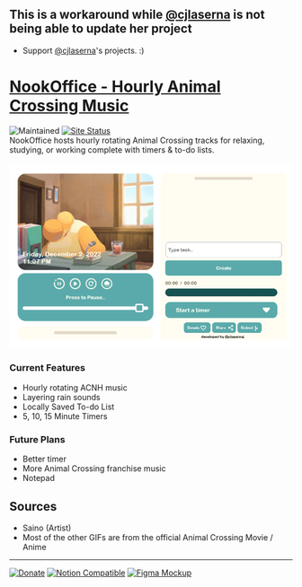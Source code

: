 ## This is a workaround while [@cjlaserna](https://github.com/cjlaserna) is not being able to update her project
- Support [@cjlaserna](https://github.com/cjlaserna)'s projects. :)

# [NookOffice - Hourly Animal Crossing Music](https://nookoffice.live/)

![Maintained](https://img.shields.io/badge/Maintained%3F-yes-green.svg) [![Site Status](https://img.shields.io/website-up-down-green-red/https/nookoffice.live.svg)](https://nookoffice.live/)
<br />
NookOffice hosts hourly rotating Animal Crossing tracks for relaxing, studying, or working complete with timers & to-do lists.
<br/>
<br/>
![Site Image](/public/timerprev.png)

### Current Features

- Hourly rotating ACNH music
- Layering rain sounds
- Locally Saved To-do List
- 5, 10, 15 Minute Timers

### Future Plans

- Better timer
- More Animal Crossing franchise music
- Notepad

## Sources

- Saino (Artist)
- Most of the other GIFs are from the official Animal Crossing Movie / Anime
  <br/>

---

[![Donate](https://img.shields.io/badge/Ko--fi-F16061?style=for-the-badge&logo=ko-fi&logoColor=white)](https://ko-fi.com/clasernaj)
[![Notion Compatible](https://img.shields.io/badge/Notion-000000?style=for-the-badge&logo=notion&logoColor=white)](https://nookoffice.live/?embed=true)
[![Figma Mockup](https://img.shields.io/badge/Figma-F24E1E?style=for-the-badge&logo=figma&logoColor=white)](https://www.figma.com/file/TIMSI0wSvnRDxgad2BNZv8/Nook-Office?node-id=0%3A1&t=xeY0HWG6hw3KkrcP-1)
